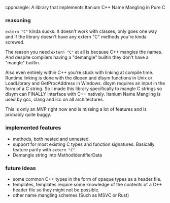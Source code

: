 
cppmangle: A library that implements Itanium C++ Name Mangling in Pure C

### reasoning
`extern "C"` kinda sucks. It doesn't work with classes, only goes one way and if the library doesn't have any extern "C" methods you're kinda screwed.

The reason you need `extern "C"` at all is because C++ mangles the names. And despite compilers having a "demangle" builtin they don't have a "mangle" builtin.

Also even entirely within C++ you're stuck with linking at compile time. Runtime linking is done with the dlopen and dlsym functions in Unix or LoadLibrary and GetProcAddress in Windows. dlsym requires an input in the form of a C string. 
So I made this library specifically to mangle C strings so dlsym can FINALLY interface with C++ natively. Itanium Name Mangling is used by gcc, clang and icc on all architectures. 

This is only an MVP right now and is missing a lot of features and is probably quite buggy.  

### implemented features
* methods, both nested and unnested.  
* support for most existing C types and function signatures. Basically feature parity with `extern "C"`. 
* Demangle string into MethodIdentifierData

### future ideas
* some common C++ types in the form of opaque types as a header file. 
* templates, templates require some knowledge of the contents of a C++ header file so they might not be possible. 
* other name mangling schemes (Such as MSVC or Rust)
